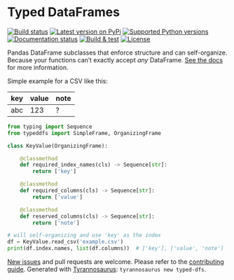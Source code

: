 # Typed DataFrames

[![Build status](https://img.shields.io/pypi/status/typeddfs)](https://pypi.org/project/typeddfs/)
[![Latest version on PyPi](https://badge.fury.io/py/typeddfs.svg)](https://pypi.org/project/typeddfs/)
[![Supported Python versions](https://img.shields.io/pypi/pyversions/typeddfs.svg)](https://pypi.org/project/typeddfs/)
[![Documentation status](https://readthedocs.org/projects/typeddfs/badge/?version=latest&style=flat-square)](https://readthedocs.org/projects/typed-dfs)
[![Build & test](https://github.com/kokellab/typed-dfs/workflows/Build%20&%20test/badge.svg)](https://github.com/kokellab/typed-dfs/actions)
[![License](https://img.shields.io/badge/License-Apache%202.0-blue.svg)](https://opensource.org/licenses/Apache-2.0)

Pandas DataFrame subclasses that enforce structure and can self-organize.
Because your functions can’t exactly accept _any_  DataFrame.
[See the docs](https://typed-dfs.readthedocs.io/en/stable/) for more information.

Simple example for a CSV like this:

| key   | value  | note |
| ----- | ------ | ---- |
| abc   | 123    | ?    |


```python
from typing import Sequence
from typeddfs import SimpleFrame, OrganizingFrame

class KeyValue(OrganizingFrame):

    @classmethod
    def required_index_names(cls) -> Sequence[str]:
        return ['key']

    @classmethod
    def required_columns(cls) -> Sequence[str]:
        return ['value']

    @classmethod
    def reserved_columns(cls) -> Sequence[str]:
        return ['note']

# will self-organizing and use 'key' as the index
df = KeyValue.read_csv('example.csv')
print(df.index.names, list(df.columns))  # ['key'], ['value', 'note']
```

[New issues](https://github.com/kokellab/typed-dfs/issues) and pull requests are welcome.
Please refer to the [contributing guide](https://github.com/kokellab/typed-dfs/blob/master/CONTRIBUTING.md).
Generated with [Tyrannosaurus](https://github.com/dmyersturnbull/tyrannosaurus): `tyrannosaurus new typed-dfs`.


